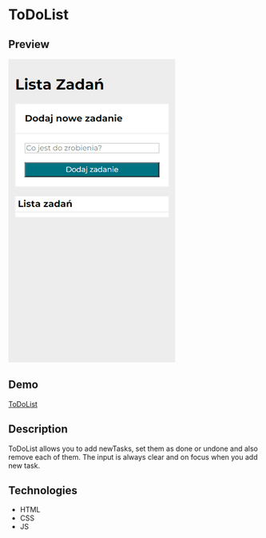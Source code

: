 # ToDoList

## Preview

!["To do list in action"](images/animation.gif)

## Demo

[ToDoList]()

## Description

ToDoList allows you to add newTasks, set them as done or undone and also remove each of them. The input is always clear and on focus when you add new task.

## Technologies

- HTML
- CSS
- JS